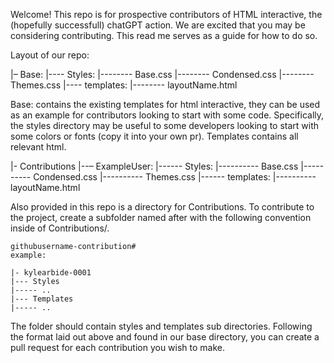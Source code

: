 Welcome! This repo is for prospective contributors of HTML interactive, the (hopefully successfull) chatGPT action.
We are excited that you may be considering contributing. This read me serves as a guide for how to do so.

Layout of our repo:

|– Base:
|---- Styles:
|-------- Base.css 
|-------- Condensed.css 
|-------- Themes.css 
|---- templates:
|-------- layoutName.html 

Base: contains the existing templates for html interactive, they can be used as an example for contributors looking to start with some code. Specifically, the styles directory may be useful to some developers looking to start with some colors or fonts (copy it into your own pr). Templates contains all relevant html.

|- Contributions
|--– ExampleUser:
|------ Styles:
|---------- Base.css 
|---------- Condensed.css 
|---------- Themes.css 
|------ templates:
|---------- layoutName.html 

Also provided in this repo is a directory for Contributions. To contribute to the project, create a subfolder named after with the following convention inside of Contributions/.

    githubusername-contribution#
    example:

    |- kylearbide-0001
    |--- Styles
    |----- ..
    |--- Templates
    |----- ..

The folder should contain styles and templates sub directories. Following the format laid out above and found in our base directory, you can create a pull request for each contribution you wish to make.